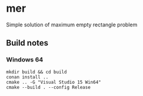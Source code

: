 # mer
Simple solution of maximum empty rectangle problem

## Build notes
### Windows 64
```
mkdir build && cd build
conan install ..
cmake .. -G "Visual Studio 15 Win64"
cmake --build . --config Release
```

